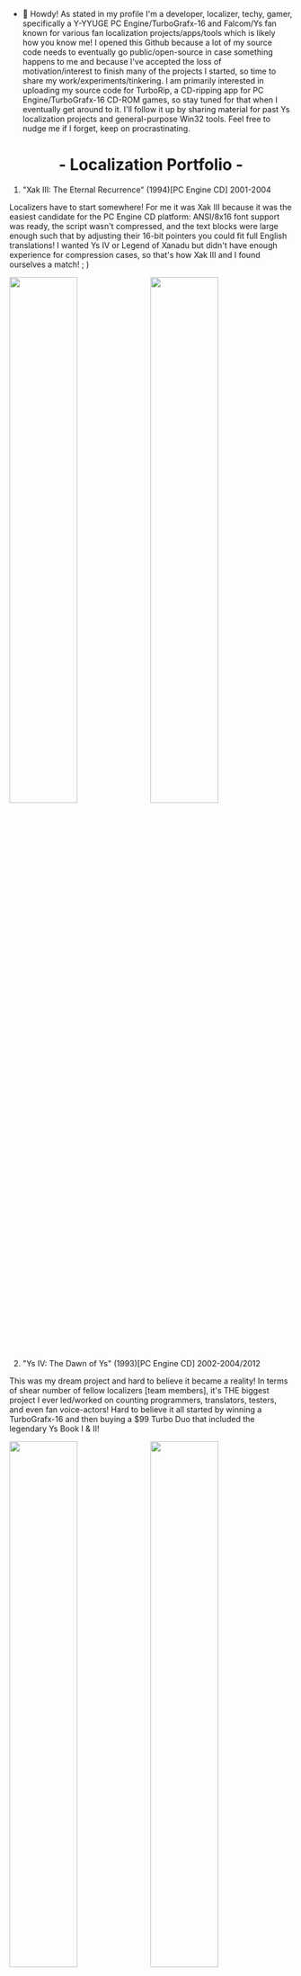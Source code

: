 - 👋 Howdy! As stated in my profile I'm a developer, localizer, techy, gamer, specifically a Y-YYUGE PC Engine/TurboGrafx-16 and Falcom/Ys fan known for various fan localization projects/apps/tools which is likely how you know me! I opened this Github because a lot of my source code needs to eventually go public/open-source in case something happens to me and because I've accepted the loss of motivation/interest to finish many of the projects I started, so time to share my work/experiments/tinkering. I am primarily interested in uploading my source code for TurboRip, a CD-ripping app for PC Engine/TurboGrafx-16 CD-ROM games, so stay tuned for that when I eventually get around to it. I'll follow it up by sharing material for past Ys localization projects and general-purpose Win32 tools. Feel free to nudge me if I forget, keep on procrastinating.

<div align="center"><h1>- Localization Portfolio -</h1></div>

1) "Xak III: The Eternal Recurrence" (1994)[PC Engine CD] 2001-2004

Localizers have to start somewhere! For me it was Xak III because it was the easiest candidate for the PC Engine CD platform: ANSI/8x16 font support was ready, the script wasn't compressed, and the text blocks were large enough such that by adjusting their 16-bit pointers you could fit full English translations! I wanted Ys IV or Legend of Xanadu but didn't have enough experience for compression cases, so that's how Xak III and I found ourselves a match! ; )

<img width="49%" src="https://github.com/user-attachments/assets/cdfaba98-57e2-4930-aa2c-c3365551cb59" /> <img width="49%" src="https://github.com/user-attachments/assets/47d6e179-90a6-443d-a30a-f535fd79c440" /><br/>

2) "Ys IV: The Dawn of Ys" (1993)[PC Engine CD] 2002-2004/2012

This was my dream project and hard to believe it became a reality! In terms of shear number of fellow localizers [team members], it's THE biggest project I ever led/worked on counting programmers, translators, testers, and even fan voice-actors! Hard to believe it all started by winning a TurboGrafx-16 and then buying a $99 Turbo Duo that included the legendary Ys Book I & II!

<img width="49%" src="https://github.com/user-attachments/assets/1796e837-5f92-4ce6-a5e7-d64d2d5c4dd7" />
<img width="49%" src="https://github.com/user-attachments/assets/90c319f8-81c7-4bc6-8051-c1addcbf71bf" /><br/>
<img width="49%" src="https://github.com/user-attachments/assets/f3535010-4e88-4c7c-b39a-ca46d993f401" />
<img width="49%" src="https://github.com/user-attachments/assets/b4a8b28f-3797-4474-aff4-eec3ce19879b" /><br/>
<img width="49%" src="https://github.com/user-attachments/assets/2afb8049-c500-41d8-a027-de3b6e41b81e" />
<img width="49%" src="https://github.com/user-attachments/assets/de8b6b80-4f23-4d73-b28f-40d2dfb52451" /><br/><br/>

3) Ys I & II Complete (2001)[Windows 95/98/ME/2K/XP/V/7] 2002-2005

WIP EDIT.

4) Ys VI: The Ark of Napishtim (2003)[Windows 98/ME/2K/XP/V/7/8/10/11] 2004

WIP EDIT.

5) Ys [III]: The Oath in Felghana (2005)[Windows 98/ME/2K/XP/V/7/8/10/11] 2005-2007

WIP EDIT.

6) Hydlide (1999)[Windows 95/98/ME/2K/XP/V/7] 2004

I basically just cracked this game upon request by the translator, debugged it to disable the registration system and free it as the abandonware that it is so everyone can install/play it! I remember I rented the NES port and liked it, but I never gave this PC one a try. It was merely a favor for a fellow localizer/collaborator.<br/>
Patch: https://www.romhacking.net/translations/845/

<img width="49%" src="https://github.com/user-attachments/assets/0472ffb1-666e-4e4e-8dd0-796d4ca61f00" />
<img width="49%" src="https://github.com/user-attachments/assets/7f90ca70-adf8-41cc-bc60-f9e8b6486116" /><br/><br/>

7) Erst Kerf (2008)[Windows 2K/XP/V/7/10/11] 2025

Similar to Hydlide the localizers here asked me for help on a final issue after the project was mostly finshed to extend some strings. I found memory allocation bugs in the process which I also fixed and added a few minor tweaks like window-centering. Great experience to work with both of them, and they helped me with my Langrisser III localization project in kind on wave/audio recovery!<br/>
Patch: https://github.com/Etokapa/Erst-Kerf-English-Translation-Patch

<img width="49%" src="https://github.com/user-attachments/assets/9567ae93-3dd8-45d8-b636-aad96af0dcd7" />
<img width="49%" src="https://github.com/user-attachments/assets/9acb319c-6e03-439a-8657-fccd552c5a3f" /><br/>

